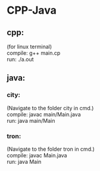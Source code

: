 <h1>CPP-Java</h1>


<h2>cpp:</h2>
  <p>
  (for linux terminal)<br>
  compile: g++ main.cp<br>
  run: ./a.out
  </p>
<h2>java:</h2>
  <h3>city:</h3>
    <p>
    (Navigate to the folder city in cmd.)<br>
    compile: javac main/Main.java<br>
    run: java main/Main
    </p>
  <h3>tron:</h3>
    <p>
    (Navigate to the folder tron in cmd.)<br>
    compile: javac Main.java<br>
    run: java Main
    </p>
